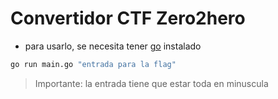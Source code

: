 # Convertidor CTF Zero2hero

- para usarlo, se necesita tener [go](https://go.dev/doc/install) instalado

```bash
go run main.go "entrada para la flag"
```

> Importante: la entrada tiene que estar toda en minuscula
